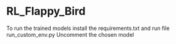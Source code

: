 # RL_Flappy_Bird

To run the trained models install the requirements.txt and run file run_custom_env.py
Uncomment the chosen model 